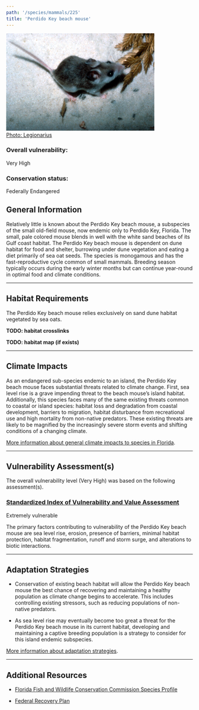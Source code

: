 ```yaml
---
path: '/species/mammals/225'
title: 'Perdido Key beach mouse'
---
```


<content-header icon="rodents" title="Perdido Key beach mouse" subtitle="Peromyscus polionotus trissyllepsis"></content-header>

<div id="TopSection">

<div class="header-photo"><img src="225.jpg" alt="Photo for Perdido Key beach mouse"/>
<figcaption><a href="https://commons.wikimedia.org/w/index.php?curid=2434079" target="_blank" rel="noopener noreferrer">Photo: Legionarius</a></figcaption></div>

<div>

### Overall vulnerability:

<div class="vulnerability vulnerability-extreme">Very High</div>

### Conservation status:

Federally Endangered

</div>
</div>

## General Information

Relatively little is known about the Perdido Key beach mouse, a subspecies of the small old-field mouse, now endemic only to Perdido Key, Florida.  The small, pale colored mouse blends in well with the white sand beaches of its Gulf coast habitat. The Perdido Key beach mouse is dependent on dune habitat for food and shelter, burrowing under dune vegetation and eating a diet primarily of sea oat seeds.   The species is monogamous and has the fast-reproductive cycle common of small mammals.  Breeding season typically occurs during the early winter months but can continue year-round in optimal food and climate conditions.

<hr />

## Habitat Requirements



The Perdido Key beach mouse relies exclusively on sand dune habitat vegetated by sea oats.

**TODO: habitat crosslinks**

**TODO: habitat map (if exists)**

<hr />

## Climate Impacts

As an endangered sub-species endemic to an island, the Perdido Key beach mouse faces substantial threats related to climate change.  First, sea level rise is a grave impending threat to the beach mouse’s island habitat.  Additionally, this species faces many of the same existing threats common to coastal or island species: habitat loss and degradation from coastal development, barriers to migration, habitat disturbance from recreational use and high mortality from non-native predators.  These existing threats are likely to be magnified by the increasingly severe storm events and shifting conditions of a changing climate.

[More information about general climate impacts to species in Florida](/impacts/species).



<hr />

## Vulnerability Assessment(s)

The overall vulnerability level (Very High) was based on the following assessment(s).
#### 
<div class="vulnerability-header">
<h3><a href="/impacts/vulnerability/sivva/species">Standardized Index of Vulnerability and Value Assessment</a></h3>
<div class="vulnerability vulnerability-extreme">Extremely vulnerable</div>
</div> 

The primary factors contributing to vulnerability of the Perdido Key beach mouse are sea level rise, erosion, presence of barriers, minimal habitat protection, habitat fragmentation, runoff and storm surge, and alterations to biotic interactions.


<hr />

## Adaptation Strategies

- Conservation of existing beach habitat will allow the Perdido Key beach mouse the best chance of recovering and maintaining a healthy population as climate change begins to accelerate.  This includes controlling existing stressors, such as reducing populations of non-native predators.

- As sea level rise may eventually become too great a threat for the Perdido Key beach mouse in its current habitat, developing and maintaining a captive breeding population is a strategy to consider for this island endemic subspecies.

[More information about adaptation strategies](/strategies).

<hr />


## Additional Resources

- [Florida Fish and Wildlife Conservation Commission Species Profile](https://myfwc.com/wildlifehabitats/profiles/mammals/land/perdido-key-beach-mouse/)

- [Federal Recovery Plan](https://ecos.fws.gov/docs/recovery_plan/870812.pdf)
